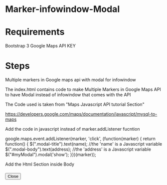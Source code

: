 # Marker-infowindow-Modal

# Requirements
Bootstrap 3
Google Maps API KEY

# Steps
Multiple markers in Google maps api with modal for infowindow

The index.html contains code to make Multiple Markers in Google Maps API to have Modal instead of infowindow that comes with the API
 
The Code used is taken from "Maps Javascript API tutorial Section"

https://developers.google.com/maps/documentation/javascript/mysql-to-maps

Add the code in javascript instead of  marker.addListener fucntion


google.maps.event.addListener(marker, 'click', (function(marker) {
return function() {
$(".modal-title").text(name);  //the 'name' is a Javascript variable
$(".modal-body").text(address); //the 'address' is a Javascript variable
$("#myModal").modal('show');
}})(marker));


Add the Html Section inside Body

<!-- Modal -->
<div class="modal fade" id="myModal" role="dialog">
<div class="modal-dialog">

<!-- Modal content-->
<div class="modal-content">
<div class="modal-header">
<h4 class="modal-title"></h4>
</div>
<div class="modal-body">
</div>
<div class="modal-footer">
<button type="button" class="btn btn-default" data-dismiss="modal">Close</button>
</div>
</div>
</div>
</div>




